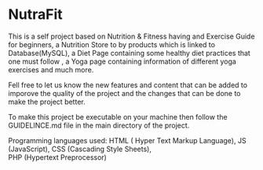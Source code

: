# NutraFit

This is a self project based on Nutrition & Fitness having and Exercise Guide for beginners, a  Nutrition Store to by products which is linked to Database(MySQL), a Diet Page containing some healthy diet practices that one must follow , a Yoga page containing information of different yoga exercises and much more. 

Fell free to let us know the new features and content that can be added to imporove the quality of the project and the changes that can be done to make the project better.
                                                                                                                                                                                                                    
To make this project be executable on your machine then follow the GUIDELINCE.md file in the main directory of the project.

Programming languages used:
HTML ( Hyper Text Markup Language), 
JS   (JavaScript), 
CSS  (Cascading Style Sheets),   
PHP  (Hypertext Preprocessor)
